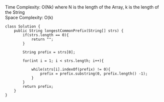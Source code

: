 Time Complexity: O(Nk) where N is the length of the Array, k is the length of the String
<br />
Space Complexity: O(k)

```
class Solution {
    public String longestCommonPrefix(String[] strs) {
        if(strs.length == 0){
            return "";
        }
        
        String prefix = strs[0];
        
        for(int i = 1; i < strs.length; i++){
            
            while(strs[i].indexOf(prefix) != 0){
                prefix = prefix.substring(0, prefix.length() -1);
            }
        }
        return prefix;
    }
}
```